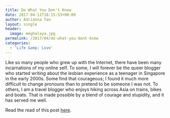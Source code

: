 ```yaml
---
title: Do What You Don't Know
date: 2017-04-11T18:15:53+00:00
author: Adrianna Tan
layout: single
header:
  image: meghalaya.jpg
permalink: /2017/04/do-what-you-dont-know
categories:
  - 'Life &amp; Love'
---
```

Like so many people who grew up with the Internet, there have been many incarnations of my online self. To some, I will forever be the queer blogger who started writing about the lesbian experience as a teenager in Singapore in the early 2000s. Some find that courageous; I found it much more difficult to change pronouns than to pretend to be someone I was not. To others, I am a travel blogger who enjoys hiking across Asia on trains, bikes and boats. That is made possible by a blend of courage and stupidity, and it has served me well.

Read the read of this post [here](http://www.hnworth.com/article/2017/04/07/stories-of-courage-adrianna-tan/).
